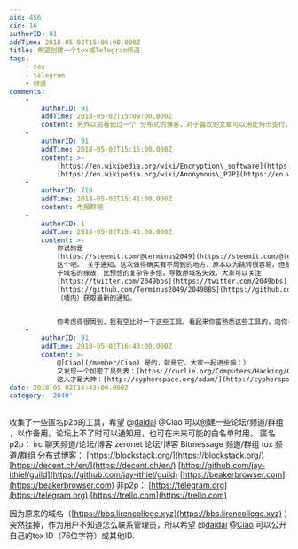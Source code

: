 ```yaml
---
aid: 456
cid: 16
authorID: 91
addTime: 2018-05-02T15:06:00.000Z
title: 希望创建一个tox或Telegram频道
tags:
    - tox
    - telegram
    - 频道
comments:
    -
        authorID: 91
        addTime: 2018-05-02T15:09:00.000Z
        content: 另外以前看到过一个 分布式的博客，对于喜欢的文章可以用比特币支付，域名好像是`s`开头的，想不起来了，希望各位帮忙找找。
    -
        authorID: 91
        addTime: 2018-05-02T15:15:00.000Z
        content: >-
            [https://en.wikipedia.org/wiki/Encryption\_software](https://en.wikipedia.org/wiki/Encryption_software)
            [https://en.wikipedia.org/wiki/Anonymous\_P2P](https://en.wikipedia.org/wiki/Anonymous_P2P)
    -
        authorID: 719
        addTime: 2018-05-02T15:41:00.000Z
        content: 电报群吧
    -
        authorID: 1
        addTime: 2018-05-02T15:43:00.000Z
        content: >-
            你说的是
            [https://steemit.com/@terminus2049](https://steemit.com/@terminus2049)
            这个吧。 关于通知，这次做得确实有不周到的地方，原本以为跳转很容易，但是因为 https 和
            子域名的缘故，比预想的复杂许多倍，导致原域名失效。大家可以关注
            [https://twitter.com/2049bbs](https://twitter.com/2049bbs) （墙外），或者
            [https://github.com/Terminus2049/2049BBS](https://github.com/Terminus2049/2049BBS)
            （墙内）获取最新的通知。


            你考虑得很周到，我有空比对一下这些工具。看起来你蛮熟悉这些工具的，向你多多学习。
    -
        authorID: 91
        addTime: 2018-05-02T16:43:00.000Z
        content: >-
            @[Ciao](/member/Ciao) 是的，就是它。大家一起进步嘛：）
            又发现一个加密工具列表：[https://curlie.org/Computers/Hacking/Cryptography/](https://curlie.org/Computers/Hacking/Cryptography/)
            这人才是大神：[http://cypherspace.org/adam/](http://cypherspace.org/adam/)
date: 2018-05-02T16:43:00.000Z
category: '2049'
---
```


收集了一些匿名p2p的工具，希望 @[daidai](/member/daidai) @Ciao 可以创建一些论坛/频道/群组 ，以作备用。论坛上不了时可以通知用，也可在未来可能的白名单时用。 匿名p2p： irc 聊天频道/论坛/博客 zeronet 论坛/博客 Bitmessage 频道/群组 tox 频道/群组 分布式博客： [https://blockstack.org/](https://blockstack.org/) [https://decent.ch/en/](https://decent.ch/en/) [https://github.com/jay-ithiel/guild](https://github.com/jay-ithiel/guild) [https://beakerbrowser.com](https://beakerbrowser.com) 非p2p： [https://telegram.org](https://telegram.org) [https://trello.com](https://trello.com)

因为原来的域名（[https://bbs.lirencollege.xyz](https://bbs.lirencollege.xyz) ）突然挂掉，作为用户不知道怎么联系管理员，所以希望 @[daidai](/member/daidai) @[Ciao](/member/Ciao) 可以公开自己的tox ID（76位字符）或其他ID.
